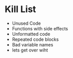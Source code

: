 Kill List
=========
* Unused Code
* Functions with side effects
* Unformatted code
* Repeated code blocks
* Bad variable names
* lets get over wiht
